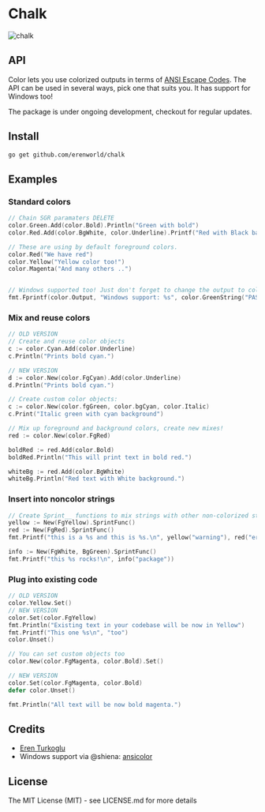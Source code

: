 # Chalk

![chalk](https://davidwalsh.name/demo/chalk-example.png)

## API

Color lets you use colorized outputs in terms of [ANSI Escape Codes](http://en.wikipedia.org/wiki/ANSI_escape_code#Colors). The API can be used in several ways, pick one that suits you. It has support for Windows too!

The package is under ongoing development, checkout for regular updates.

## Install

```bash
go get github.com/erenworld/chalk
```

## Examples

### Standard colors

```go
// Chain SGR paramaters DELETE
color.Green.Add(color.Bold).Println("Green with bold")
color.Red.Add(color.BgWhite, color.Underline).Printf("Red with Black background and underscore: %s\n", "format too!")

// These are using by default foreground colors.
color.Red("We have red")
color.Yellow("Yellow color too!")
color.Magenta("And many others ..")


// Windows supported too! Just don't forget to change the output to color.Output
fmt.Fprintf(color.Output, "Windows support: %s", color.GreenString("PASS"))
```

### Mix and reuse colors

```go
// OLD VERSION
// Create and reuse color objects
c := color.Cyan.Add(color.Underline)
c.Println("Prints bold cyan.")

// NEW VERSION
d := color.New(color.FgCyan).Add(color.Underline)
d.Println("Prints bold cyan.")

// Create custom color objects:
c := color.New(color.fgGreen, color.bgCyan, color.Italic)
c.Print("Italic green with cyan background")

// Mix up foreground and background colors, create new mixes!
red := color.New(color.FgRed)

boldRed := red.Add(color.Bold)
boldRed.Println("This will print text in bold red.")

whiteBg := red.Add(color.BgWhite)
whiteBg.Println("Red text with White background.")

```

### Insert into noncolor strings

```go
// Create Sprint__ functions to mix strings with other non-colorized strings:
yellow := New(FgYellow).SprintFunc()
red := New(FgRed).SprintFunc()
fmt.Printf("this is a %s and this is %s.\n", yellow("warning"), red("error"))

info := New(FgWhite, BgGreen).SprintFunc()
fmt.Printf("this %s rocks!\n", info("package"))
```

### Plug into existing code

```go
// OLD VERSION
color.Yellow.Set()
// NEW VERSION
color.Set(color.FgYellow)
fmt.Println("Existing text in your codebase will be now in Yellow")
fmt.Printf("This one %s\n", "too")
color.Unset()

// You can set custom objects too
color.New(color.FgMagenta, color.Bold).Set()

// NEW VERSION
color.Set(color.FgMagenta, color.Bold)
defer color.Unset()

fmt.Println("All text will be now bold magenta.")
```

## Credits

* [Eren Turkoglu](https://github.com/erenworld)
* Windows support via @shiena: [ansicolor](https://github.com/shiena/ansicolor)

## License

The MIT License (MIT) - see LICENSE.md for more details
